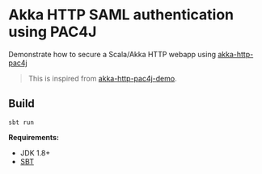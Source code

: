 # Akka HTTP SAML authentication using PAC4J

Demonstrate how to secure a Scala/Akka HTTP webapp using [akka-http-pac4j](https://github.com/StackVista/akka-http-pac4j)

> This is inspired from [akka-http-pac4j-demo](https://github.com/vidma/akka-http-pac4j-demo).

## Build

    sbt run

**Requirements:**

- JDK 1.8+
- [SBT](https://www.scala-sbt.org/)
